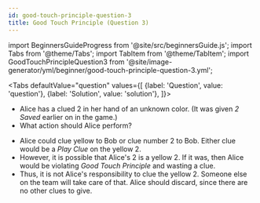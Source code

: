 ```yaml
---
id: good-touch-principle-question-3
title: Good Touch Principle (Question 3)
---
```


import BeginnersGuideProgress from '@site/src/beginnersGuide.js';
import Tabs from '@theme/Tabs';
import TabItem from '@theme/TabItem';
import GoodTouchPrincipleQuestion3 from '@site/image-generator/yml/beginner/good-touch-principle-question-3.yml';

<BeginnersGuideProgress part="41" />

<!-- lint disable no-undefined-references -->

<Tabs
  defaultValue="question"
  values={[
    {label: 'Question', value: 'question'},
    {label: 'Solution', value: 'solution'},
  ]}>
<TabItem value="question">

- Alice has a clued 2 in her hand of an unknown color. (It was given *2 Saved* earlier on in the game.)
- What action should Alice perform?

</TabItem>
<TabItem value="solution">

- Alice could clue yellow to Bob or clue number 2 to Bob. Either clue would be a *Play Clue* on the yellow 2.
- However, it is possible that Alice's 2 is a yellow 2. If it was, then Alice would be violating *Good Touch Principle* and wasting a clue.
- Thus, it is not Alice's responsibility to clue the yellow 2. Someone else on the team will take care of that. Alice should discard, since there are no other clues to give.

</TabItem>
</Tabs>

<GoodTouchPrincipleQuestion3 />
